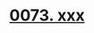 # [0073. xxx](https://github.com/Tdahuyou/chrome/tree/main/0073.%20xxx)

<!-- region:toc -->

<!-- endregion:toc -->


